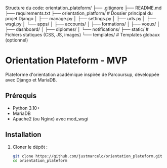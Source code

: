 Structure du code:
orientation_plateform/
├── .gitignore
├── README.md
├── requirements.txt
├── orientation_platform/      # Dossier principal du projet Django
│   ├── manage.py
│   ├── settings.py
│   ├── urls.py
│   ├── wsgi.py
│   └── apps/
│       ├── accounts/
│       ├── formations/
│       ├── voeux/
│       ├── dashboard/
│       ├── diplomes/
│       └── notifications/
├── static/                    # Fichiers statiques (CSS, JS, images)
└── templates/                 # Templates globaux (optionnel)



# Orientation Plateform - MVP

Plateforme d'orientation académique inspirée de Parcoursup, développée avec Django et MariaDB.

## Prérequis
- Python 3.10+
- MariaDB
- Apache2 (ou Nginx) avec mod_wsgi

## Installation
1. Cloner le dépôt :
   ```bash
   git clone https://github.com/justmarcelo/orientation_plateform.git
   cd orientation_plateform

